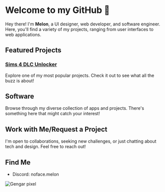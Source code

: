 # Welcome to my GitHub 🍉

Hey there! I'm **Melon**, a UI designer, web developer, and software engineer. Here, you'll find a variety of my projects, ranging from user interfaces to web applications.

## Featured Projects

### [Sims 4 DLC Unlocker](https://dlcunlocker.000webhostapp.com/index.html)
Explore one of my most popular projects. Check it out to see what all the buzz is about!

## Software

Browse through my diverse collection of apps and projects. There's something here that might catch your interest!

## Work with Me/Request a Project

I'm open to collaborations, seeking new challenges, or just chatting about tech and design. Feel free to reach out!

## Find Me

- Discord: noface.melon

![Gengar pixel](https://user-images.githubusercontent.com/61595428/142208395-57ac45fe-a4b3-4d54-b3c8-4aef2d641f52.gif)
